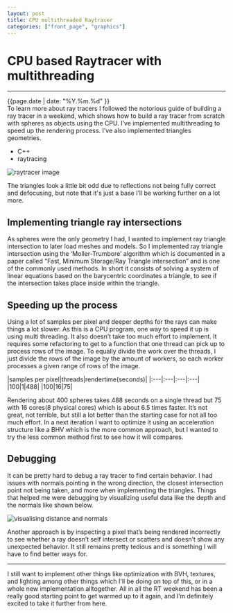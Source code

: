 ```yaml
---
layout: post
title: CPU multithreaded Raytracer
categories: ["front_page", "graphics"]
---
```

# CPU based Raytracer with multithreading
---
<div class="post-date">
    <span>{{page.date | date: "%Y.%m.%d" }}</span>
</div>
<div class="intro">
To learn more about ray tracers I followed the notorious guide of building a ray tracer in a weekend, which shows how to build a ray tracer from scratch with spheres as objects using the CPU. I’ve implemented multithreading to speed up the rendering process. I’ve also implemented triangles geometries.
</div>
<ul class="tags">
    <li>C++</li>
    <li>raytracing</li>
</ul>

![raytracer image]({{site.url}}/assets/images/cpu-raytracer/renderedImage.png)

The triangles look a little bit odd due to reflections not being fully correct and defocusing, but note that it's just a base I’ll be working further on a lot more.

## Implementing triangle ray intersections
As spheres were the only geometry I had, I wanted to implement ray triangle intersection to later load meshes and models. So I implemented ray triangle intersection using the ‘Moller-Trumbore’ algorithm which is documented in a paper called “Fast, Minimum Storage/Ray Triangle intersection” and is one of the commonly used methods. In short it consists of solving a system of linear equations based on the barycentric coordinates a triangle, to see if the intersection takes place inside within the triangle.

## Speeding up the process
Using a lot of samples per pixel and deeper depths for the rays can make things a lot slower. As this is a CPU program, one way to speed it up is using multi threading. It also doesn’t take too much effort to implement. It requires some refactoring to get to a function that one thread can pick up to process rows of the image. To equally divide the work over the threads, I just divide the rows of the image by the amount of workers, so each worker processes a given range of rows of the image. 

|samples per pixel|threads|rendertime(seconds)|
|:---|:---|:---|:---|
|100|1|488|
|100|16|75|

Rendering about 400 spheres takes 488 seconds on a single thread but 75 with 16 cores(8 physical cores) which is about 6.5 times faster. It’s not great, not terrible, but still a lot better than the starting case for not all too much effort. In a next iteration I want to optimize it using an acceleration structure like a BHV which is the more common approach, but I wanted to try the less common method first to see how it will compares.

## Debugging
It can be pretty hard to debug a ray tracer to find certain behavior. I had issues with normals pointing in the wrong direction, the closest intersection point not being taken, and more when implementing the triangles. Things that helped me were debugging by visualizing useful data like the depth and the normals like shown below.

![visualising distance and normals]({{site.url}}/assets/images/cpu-raytracer/DebugDistanceNormals.png)

Another approach is by inspecting a pixel that’s being rendered incorrectly to see whether a ray doesn’t self intersect or scatters and doesn’t show any unexpected behavior. It still remains pretty tedious and is something I will have to find better ways for.

<hr/>
I still want to implement other things like optimization with BVH, textures, and lighting among other things which I'll be doing on top of this, or in a whole new implementation alltogether. All in all the RT weekend has been a really good starting point to get warmed up to it again, and I’m definitely excited to take it further from here.
